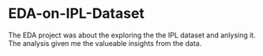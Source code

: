 # EDA-on-IPL-Dataset
The EDA project was about the exploring the the IPL dataset and anlysing it. The analysis given me the valueable insights from the data. 
